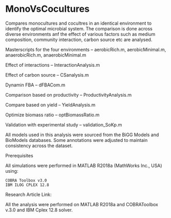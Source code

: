 # MonoVsCocultures
Compares monocultures and cocultres in an identical environment to identify the optimal microbial system. The comparison is done across diverse environments anf the effect of various factors such as medium composition, community interaction, carbon source etc are analysed. 

Masterscripts for the four environments – aerobicRich.m, aerobicMinimal.m, anaerobicRich.m, anaerobicMinimal.m

Effect of interactions – InteractionAnalysis.m

Effect of carbon source – CSanalysis.m

Dynamin FBA – dFBACom.m

Comparison based on productivity – ProductivityAnalysis.m

Compare based on yield – YieldAnalysis.m

Optimize biomass ratio – optBiomassRatio.m

Validation with experimental study – validation_SoKp.m

All models used in this analysis were sourced from the BiGG Models and BioModels databases. Some annotations were adjusted to maintain consistency across the dataset.

Prerequisites

All simulations were performed in MATLAB R2018a (MathWorks Inc., USA) using:

    COBRA Toolbox v3.0
    IBM ILOG CPLEX 12.8

Research Article Link: 

All the analysis were performed on MATLAB R2018a and COBRAToolbox v.3.0 and IBM Cplex 12.8 solver.
